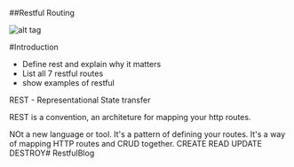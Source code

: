 ##Restful Routing

![alt tag](http://imgur.com/a/Q9Ghw)



#Introduction
* Define rest and explain why it matters
* List all 7 restful routes
* show examples of restful


REST - Representational State transfer

REST is a convention, an architeture for mapping your http routes.

NOt a new language or tool. It's a pattern of defining your routes. It's a way of mapping HTTP routes and CRUD together.
CREATE 
READ 
UPDATE
DESTROY# RestfulBlog
